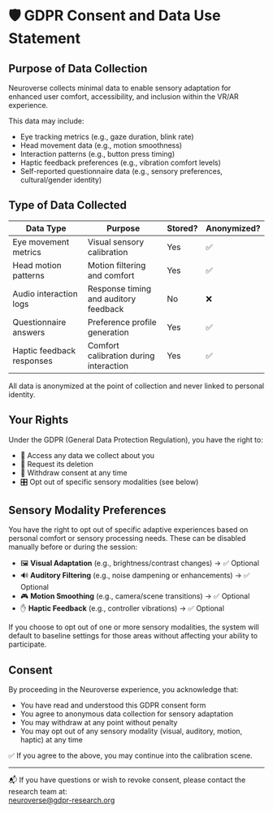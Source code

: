 # 🛡️ GDPR Consent and Data Use Statement

## Purpose of Data Collection

Neuroverse collects minimal data to enable sensory adaptation for enhanced user comfort, accessibility, and inclusion within the VR/AR experience.

This data may include:
- Eye tracking metrics (e.g., gaze duration, blink rate)
- Head movement data (e.g., motion smoothness)
- Interaction patterns (e.g., button press timing)
- Haptic feedback preferences (e.g., vibration comfort levels)
- Self-reported questionnaire data (e.g., sensory preferences, cultural/gender identity)

## Type of Data Collected

| Data Type                  | Purpose                                     | Stored? | Anonymized? |
|---------------------------|---------------------------------------------|---------|-------------|
| Eye movement metrics      | Visual sensory calibration                  | Yes     | ✅          |
| Head motion patterns      | Motion filtering and comfort                | Yes     | ✅          |
| Audio interaction logs    | Response timing and auditory feedback       | No      | ❌          |
| Questionnaire answers     | Preference profile generation               | Yes     | ✅          |
| Haptic feedback responses | Comfort calibration during interaction      | Yes     | ✅          |

All data is anonymized at the point of collection and never linked to personal identity.

## Your Rights

Under the GDPR (General Data Protection Regulation), you have the right to:
- 🧾 Access any data we collect about you
- 🧹 Request its deletion
- 🛑 Withdraw consent at any time
- 🎛️ Opt out of specific sensory modalities (see below)

## Sensory Modality Preferences

You have the right to opt out of specific adaptive experiences based on personal comfort or sensory processing needs. These can be disabled manually before or during the session:

- 🖼️ **Visual Adaptation** (e.g., brightness/contrast changes) → ✅ Optional
- 🔊 **Auditory Filtering** (e.g., noise dampening or enhancements) → ✅ Optional
- 🎮 **Motion Smoothing** (e.g., camera/scene transitions) → ✅ Optional
- ✋ **Haptic Feedback** (e.g., controller vibrations) → ✅ Optional

If you choose to opt out of one or more sensory modalities, the system will default to baseline settings for those areas without affecting your ability to participate.

## Consent

By proceeding in the Neuroverse experience, you acknowledge that:
- You have read and understood this GDPR consent form
- You agree to anonymous data collection for sensory adaptation
- You may withdraw at any point without penalty
- You may opt out of any sensory modality (visual, auditory, motion, haptic) at any time

✅ If you agree to the above, you may continue into the calibration scene.

---

📬 If you have questions or wish to revoke consent, please contact the research team at:  
[neuroverse@gdpr-research.org](mailto:neuroverse@gdpr-research.org)
